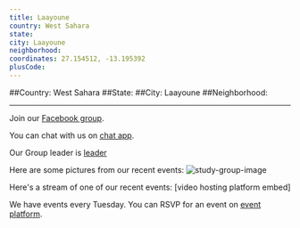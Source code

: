 ```yaml
---
title: Laayoune
country: West Sahara
state: 
city: Laayoune
neighborhood: 
coordinates: 27.154512, -13.195392
plusCode:
---
```


##Country: West Sahara
##State: 
##City: Laayoune
##Neighborhood: 
*****
Join our [Facebook group](https://www.facebook.com/groups/free.code.camp.laayoune).

You can chat with us on [chat app]().

Our Group leader is [leader]()

Here are some pictures from our recent events:
![study-group-image]()

Here's a stream of one of our recent events:
[video hosting platform embed]

We have events every Tuesday. You can RSVP for an event on [event platform]().
